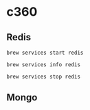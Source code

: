 # c360

## Redis

```
brew services start redis

brew services info redis

brew services stop redis
```

## Mongo
